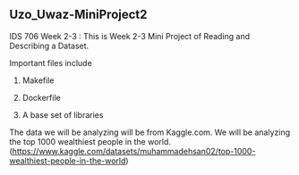 ## Uzo_Uwaz-MiniProject2
 IDS 706 Week 2-3 : This is Week 2-3 Mini Project of Reading and Describing a Dataset.

Important files include

1. Makefile

2. Dockerfile

3. A base set of libraries

The data we will be analyzing will be from Kaggle.com. We will be analyzing the top 1000 wealthiest people in the world. (https://www.kaggle.com/datasets/muhammadehsan02/top-1000-wealthiest-people-in-the-world)


